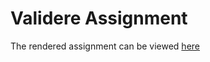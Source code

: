 # Validere Assignment

The rendered assignment can be viewed [here](https://nbviewer.jupyter.org/github/bradentam/validere_assignment/blob/main/eda.ipynb)
